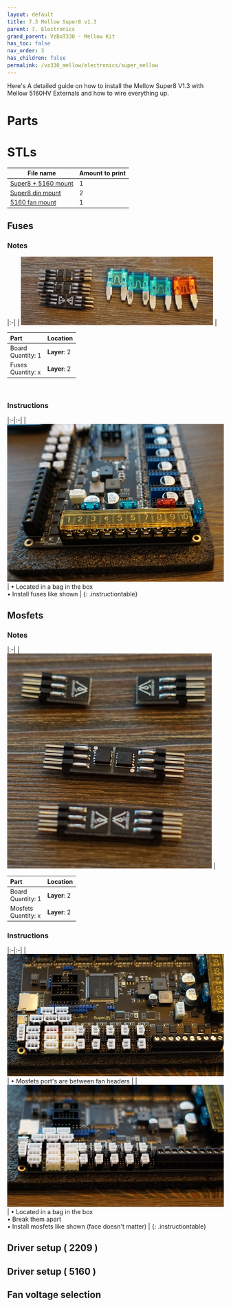```yaml
---
layout: default
title: 7.3 Mellow Super8 v1.3
parent: 7. Electronics
grand_parent: VzBoT330 - Mellow Kit
has_toc: false
nav_order: 3
has_children: false
permalink: /vz330_mellow/electronics/super_mellow
---
```


Here's A detailed guide on how to install the Mellow Super8 V1.3 with Mellow 5160HV Externals and how to wire everything up.

# Parts

# STLs

| File name | Amount to print |
|-----------|-----------------|
| <a href="https://github.com/VzBoT3D/VzBoT-Vz330/blob/master/Assemblies%20BOM%20and%20STL/electronics/Back%20Electronic%20bay/Fly%20Super8/FlySuper8%2B4x5160pro%20mount.stl" target="_blank">Super8 + 5160 mount</a> | 1 |
| <a href="https://github.com/VzBoT3D/VzBoT-Vz330/blob/master/Assemblies%20BOM%20and%20STL/electronics/Back%20Electronic%20bay/Fly%20Super8/FlySuper8%20din%20mountX2.stl" target="_blank">Super8 din mount</a> | 2 |
| <a href="https://github.com/VzBoT3D/VzBoT-Vz330/blob/master/Assemblies%20BOM%20and%20STL/electronics/Back%20Electronic%20bay/Fly%20Super8/FlySuper8%20fan%20cover.stl" target="_blank">5160 fan mount</a> | 1 |


## Fuses

### Notes

|:-|
| ![Fuses](../../assets/images/manual/vz235_printed/electronics/DSC06324.JPG) |

| Part | Location |
|:-|:-|
| Board <br> Quantity: 1 | **Layer**: 2 |
| Fuses <br> Quantity: x | **Layer**: 2 |

<br>

### Instructions

|:-|:-|
| ![Fuses_installed](../../assets/images/manual/vz235_printed/electronics/DSC06330.JPG) | &#8226; Located in a bag in the box <br> &#8226; Install fuses like shown  |
{: .instructiontable}

## Mosfets

### Notes

|:-|
| ![Mosfets](../../assets/images/manual/vz235_printed/electronics/DSC06334.JPG) |

| Part | Location |
|:-|:-|
| Board <br> Quantity: 1 | **Layer**: 2 |
| Mosfets <br> Quantity: x | **Layer**: 2 |


### Instructions
|:-|:-|
| ![empty ports](../../assets/images/manual/vz235_printed/electronics/DSC06337.JPG) | &#8226; Mosfets port's are between fan headers |
| ![Ports with Mosfets](../../assets/images/manual/vz235_printed/electronics/DSC06340.JPG) | &#8226; Located in a bag in the box <br> &#8226; Break them apart <br> &#8226; Install mosfets like shown (face doesn't matter) |
{: .instructiontable}

## Driver setup ( 2209 )


## Driver setup ( 5160 )

## Fan voltage selection
